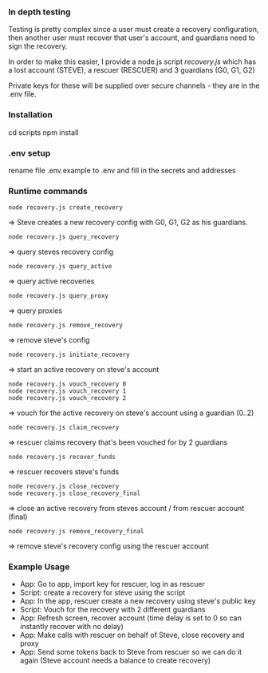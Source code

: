 ### In depth testing

Testing is pretty complex since a user must create a recovery configuration, then another user must recover that user's account, and guardians need to sign the recovery. 

In order to make this easier, I provide a node.js script *recovery.js* which has a lost account (STEVE), a rescuer (RESCUER) and 3 guardians (G0, G1, G2)

Private keys for these will be supplied over secure channels - they are in the .env file. 

### Installation
cd scripts
npm install

### .env setup
rename file .env.example to .env and fill in the secrets and addresses


### Runtime commands

    node recovery.js create_recovery

=> Steve creates a new recovery config with G0, G1, G2 as his guardians. 

    node recovery.js query_recovery

=> query steves recovery config

    node recovery.js query_active

=> query active recoveries
    
    node recovery.js query_proxy

=> query proxies

    node recovery.js remove_recovery

=> remove steve's config

    node recovery.js initiate_recovery

=> start an active recovery on steve's account

    node recovery.js vouch_recovery 0
    node recovery.js vouch_recovery 1
    node recovery.js vouch_recovery 2

=> vouch for the active recovery on steve's account using a guardian (0..2)

    node recovery.js claim_recovery

=> rescuer claims recovery that's been vouched for by 2 guardians

    node recovery.js recover_funds

=> rescuer recovers steve's funds

    node recovery.js close_recovery
    node recovery.js close_recovery_final

=> close an active recovery from steves account / from rescuer account (final)

    node recovery.js remove_recovery_final

=> remove steve's recovery config using the rescuer account


### Example Usage

- App: Go to app, import key for rescuer, log in as rescuer
- Script: create a recovery for steve using the script
- App: In the app, rescuer create a new recovery using steve's public key
- Script: Vouch for the recovery with 2 different guardians
- App: Refresh screen, recover account (time delay is set to 0 so can instantly recover with no delay)
- App: Make calls with rescuer on behalf of Steve, close recovery and proxy
- App: Send some tokens back to Steve from rescuer so we can do it again (Steve account needs a balance to create recovery)